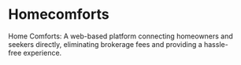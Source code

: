 # Homecomforts
Home Comforts: A web-based platform connecting homeowners and seekers directly, eliminating brokerage fees and providing a hassle-free experience.
